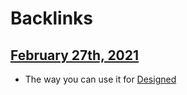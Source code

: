 
# Backlinks
## [February 27th, 2021](<February 27th, 2021.md>)
- The way you can use it for [Designed](<Designed.md>)

